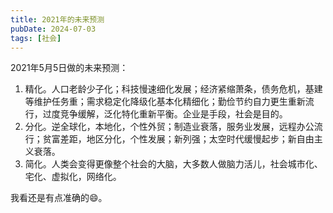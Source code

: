 ```yaml
---
title: 2021年的未来预测
pubDate: 2024-07-03
tags: [社会]
---
```


2021年5月5日做的未来预测：

1. 精化。人口老龄少子化；科技慢速细化发展；经济紧缩萧条，债务危机，基建等维护任务重；需求稳定化降级化基本化精细化；勤俭节约自力更生重新流行，过度竞争缓解，泛化特化重新平衡。企业是手段，社会是目的。
2. 分化。逆全球化，本地化，个性外贸；制造业衰落，服务业发展，远程办公流行；贫富差距，地区分化，个性发展；新列强；太空时代缓慢起步；新自由主义衰落。
3. 简化。人类会变得更像整个社会的大脑，大多数人做脑力活儿，社会城市化、宅化、虚拟化，网络化。

我看还是有点准确的😄。
